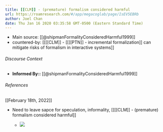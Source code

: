 ```yaml
---
title: [[CLM]] - (premature) formalism considered harmful
url: https://roamresearch.com/#/app/megacoglab/page/IsEV5EBRb
author: Joel Chan
date: Thu Jan 16 2020 03:35:58 GMT-0500 (Eastern Standard Time)
---
```


- Main source: [[@shipmanFormalityConsideredHarmful1999]]
- countered-by: [[[[CLM]] - [[[[PTN]] - incremental formalization]] can mitigate risks of formalism in interactive systems]]

###### Discourse Context

- **Informed By::** [[@shipmanFormalityConsideredHarmful1999]]

###### References

[[February 18th, 2022]]

- Need to leave sapce for speculation, informality, [[[[CLM]] - (premature) formalism considered harmful]]

    - ![](https://firebasestorage.googleapis.com/v0/b/firescript-577a2.appspot.com/o/imgs%2Fapp%2Fmegacoglab%2FDwu9DFCvtF.png?alt=media&token=04e7f1f2-b197-4198-9efe-f81023857462)
